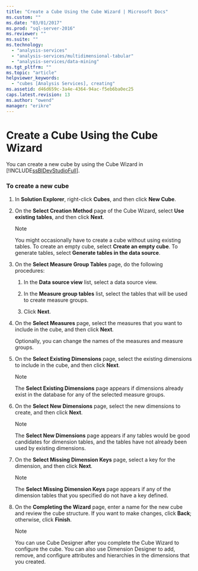 ```yaml
---
title: "Create a Cube Using the Cube Wizard | Microsoft Docs"
ms.custom: ""
ms.date: "03/01/2017"
ms.prod: "sql-server-2016"
ms.reviewer: ""
ms.suite: ""
ms.technology: 
  - "analysis-services"
  - "analysis-services/multidimensional-tabular"
  - "analysis-services/data-mining"
ms.tgt_pltfrm: ""
ms.topic: "article"
helpviewer_keywords: 
  - "cubes [Analysis Services], creating"
ms.assetid: d46d659c-3a4e-4364-94ac-f5eb6ba0ec25
caps.latest.revision: 13
ms.author: "owend"
manager: "erikre"
---
```

# Create a Cube Using the Cube Wizard
  You can create a new cube by using the Cube Wizard in [!INCLUDE[ssBIDevStudioFull](../../analysis-services/includes/ssbidevstudiofull-md.md)].  
  
### To create a new cube  
  
1.  In **Solution Explorer**, right-click **Cubes**, and then click **New Cube**.  
  
2.  On the **Select Creation Method** page of the Cube Wizard, select **Use existing tables**, and then click **Next**.  
  
    > [!NOTE]  
    >  You might occasionally have to create a cube without using existing tables. To create an empty cube, select **Create an empty cube**. To generate tables, select **Generate tables in the data source**.  
  
3.  On the **Select Measure Group Tables** page, do the following procedures:  
  
    1.  In the **Data source view** list, select a data source view.  
  
    2.  In the **Measure group tables** list, select the tables that will be used to create measure groups.  
  
    3.  Click **Next**.  
  
4.  On the **Select Measures** page, select the measures that you want to include in the cube, and then click **Next**.  
  
     Optionally, you can change the names of the measures and measure groups.  
  
5.  On the **Select Existing Dimensions** page, select the existing dimensions to include in the cube, and then click **Next**.  
  
    > [!NOTE]  
    >  The **Select Existing Dimensions** page appears if dimensions already exist in the database for any of the selected measure groups.  
  
6.  On the **Select New Dimensions** page, select the new dimensions to create, and then click **Next**.  
  
    > [!NOTE]  
    >  The **Select New Dimensions** page appears if any tables would be good candidates for dimension tables, and the tables have not already been used by existing dimensions.  
  
7.  On the **Select Missing Dimension Keys** page, select a key for the dimension, and then click **Next**.  
  
    > [!NOTE]  
    >  The **Select Missing Dimension Keys** page appears if any of the dimension tables that you specified do not have a key defined.  
  
8.  On the **Completing the Wizard** page, enter a name for the new cube and review the cube structure. If you want to make changes, click **Back**; otherwise, click **Finish**.  
  
    > [!NOTE]  
    >  You can use Cube Designer after you complete the Cube Wizard to configure the cube. You can also use Dimension Designer to add, remove, and configure attributes and hierarchies in the dimensions that you created.  
  
  